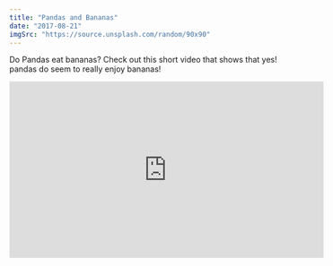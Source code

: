 ```yaml
---
title: "Pandas and Bananas"
date: "2017-08-21"
imgSrc: "https://source.unsplash.com/random/90x90"
---
```


Do Pandas eat bananas? Check out this short video that shows that yes! pandas do seem to really enjoy bananas!

<iframe width="560" height="315" src="https://www.youtube.com/embed/4SZl1r2O_bY" frameborder="0" allowfullscreen></iframe>
